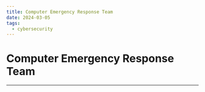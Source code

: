 ```yaml
---
title: Computer Emergency Response Team
date: 2024-03-05
tags:
  - cybersecurity
---
```


# Computer Emergency Response Team

---

